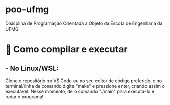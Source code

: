 # poo-ufmg
Disicplina de Programação Orientada a Objeto da Escola de Engenharia da UFMG

# 🚀 Como compilar e executar
## - No Linux/WSL:
Clone o repositório no VS Code ou no seu editor de código preferido, e no terminal/linha de comando digite "make" e pressione enter, criando assim o executável.
Nesse momento, de o comando "./main" para executa-lo e rodar o programa!
